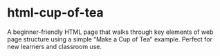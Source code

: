 # html-cup-of-tea
 A beginner-friendly HTML page that walks through key elements of web page structure using a simple “Make a Cup of Tea” example. Perfect for new learners and classroom use.
